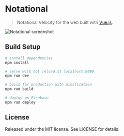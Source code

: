 # Notational

> Notational Velocity for the web built with [Vue.js](https://vuejs.org/).

![Notational screenshot](screenshot.png)

## Build Setup

``` bash
# install dependencies
npm install

# serve with hot reload at localhost:8080
npm run dev

# build for production with minification
npm run build

# deploy on Firebase
npm run deploy
```

## License

Released under the MIT license. See LICENSE for details.